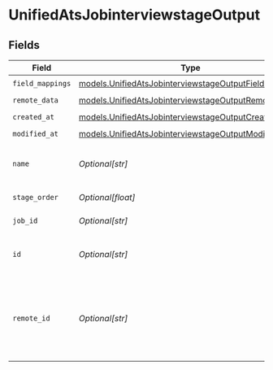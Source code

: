 # UnifiedAtsJobinterviewstageOutput


## Fields

| Field                                                                                                                | Type                                                                                                                 | Required                                                                                                             | Description                                                                                                          |
| -------------------------------------------------------------------------------------------------------------------- | -------------------------------------------------------------------------------------------------------------------- | -------------------------------------------------------------------------------------------------------------------- | -------------------------------------------------------------------------------------------------------------------- |
| `field_mappings`                                                                                                     | [models.UnifiedAtsJobinterviewstageOutputFieldMappings](../models/unifiedatsjobinterviewstageoutputfieldmappings.md) | :heavy_check_mark:                                                                                                   | N/A                                                                                                                  |
| `remote_data`                                                                                                        | [models.UnifiedAtsJobinterviewstageOutputRemoteData](../models/unifiedatsjobinterviewstageoutputremotedata.md)       | :heavy_check_mark:                                                                                                   | N/A                                                                                                                  |
| `created_at`                                                                                                         | [models.UnifiedAtsJobinterviewstageOutputCreatedAt](../models/unifiedatsjobinterviewstageoutputcreatedat.md)         | :heavy_check_mark:                                                                                                   | N/A                                                                                                                  |
| `modified_at`                                                                                                        | [models.UnifiedAtsJobinterviewstageOutputModifiedAt](../models/unifiedatsjobinterviewstageoutputmodifiedat.md)       | :heavy_check_mark:                                                                                                   | N/A                                                                                                                  |
| `name`                                                                                                               | *Optional[str]*                                                                                                      | :heavy_minus_sign:                                                                                                   | The name of the job interview stage                                                                                  |
| `stage_order`                                                                                                        | *Optional[float]*                                                                                                    | :heavy_minus_sign:                                                                                                   | The order of the stage                                                                                               |
| `job_id`                                                                                                             | *Optional[str]*                                                                                                      | :heavy_minus_sign:                                                                                                   | The UUID of the job                                                                                                  |
| `id`                                                                                                                 | *Optional[str]*                                                                                                      | :heavy_minus_sign:                                                                                                   | The UUID of the job interview stage                                                                                  |
| `remote_id`                                                                                                          | *Optional[str]*                                                                                                      | :heavy_minus_sign:                                                                                                   | The remote ID of the job interview stage in the context of the 3rd Party                                             |